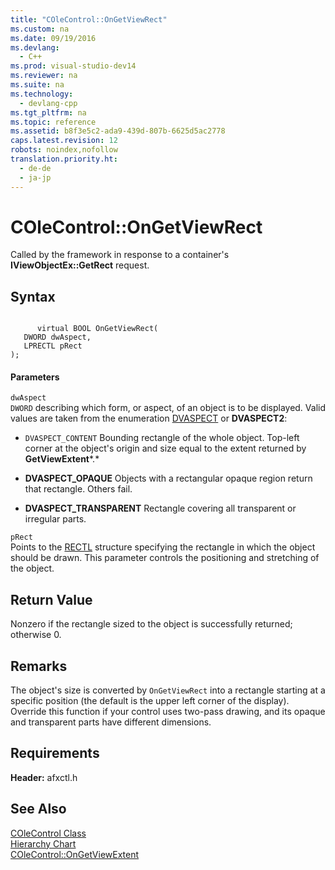 ```yaml
---
title: "COleControl::OnGetViewRect"
ms.custom: na
ms.date: 09/19/2016
ms.devlang: 
  - C++
ms.prod: visual-studio-dev14
ms.reviewer: na
ms.suite: na
ms.technology: 
  - devlang-cpp
ms.tgt_pltfrm: na
ms.topic: reference
ms.assetid: b8f3e5c2-ada9-439d-807b-6625d5ac2778
caps.latest.revision: 12
robots: noindex,nofollow
translation.priority.ht: 
  - de-de
  - ja-jp
---
```

# COleControl::OnGetViewRect
Called by the framework in response to a container's **IViewObjectEx::GetRect** request.  
  
## Syntax  
  
```  
  
      virtual BOOL OnGetViewRect(  
   DWORD dwAspect,  
   LPRECTL pRect   
);  
```  
  
#### Parameters  
 `dwAspect`  
 `DWORD` describing which form, or aspect, of an object is to be displayed. Valid values are taken from the enumeration [DVASPECT](http://msdn.microsoft.com/library/windows/desktop/ms690318) or **DVASPECT2**:  
  
-   `DVASPECT_CONTENT` Bounding rectangle of the whole object. Top-left corner at the object's origin and size equal to the extent returned by **GetViewExtent***.*  
  
-   **DVASPECT_OPAQUE** Objects with a rectangular opaque region return that rectangle. Others fail.  
  
-   **DVASPECT_TRANSPARENT** Rectangle covering all transparent or irregular parts.  
  
 `pRect`  
 Points to the [RECTL](http://msdn.microsoft.com/library/windows/desktop/dd162907) structure specifying the rectangle in which the object should be drawn. This parameter controls the positioning and stretching of the object.  
  
## Return Value  
 Nonzero if the rectangle sized to the object is successfully returned; otherwise 0.  
  
## Remarks  
 The object's size is converted by `OnGetViewRect` into a rectangle starting at a specific position (the default is the upper left corner of the display). Override this function if your control uses two-pass drawing, and its opaque and transparent parts have different dimensions.  
  
## Requirements  
 **Header:** afxctl.h  
  
## See Also  
 [COleControl Class](../vs140/COleControl-Class.md)   
 [Hierarchy Chart](../vs140/Hierarchy-Chart.md)   
 [COleControl::OnGetViewExtent](../vs140/COleControl--OnGetViewExtent.md)